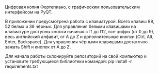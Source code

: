Цифровая копия Фортепиано, с графическим пользовательским интерфейсом на PyQT.

В приложении предусмотрена работа с клавиатурой.
Всего клавиш 88, 52 белых и 36 чёрных.
Для управления белыми клавишами на клавиатуре доступны кнопки начиная с f1 до f12, все цифры (от 0 до 9), весь английский алфавит, от A до Z и дополнительные кнопки (Ctrl, Alt, Enter, Backspace).
Для управления чёрными клавишами достаточно зажать Shift и кнопок от A до Z.

Для начала работы склонируйте репозиторий на свой компьютер и установите требующиеся библиотеки командой: pip install -r requirements.txt